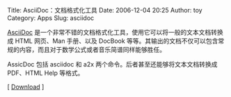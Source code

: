 Title: AsciiDoc：文档格式化工具
Date: 2006-12-04 20:25
Author: toy
Category: Apps
Slug: asciidoc

[AsciiDoc](http://www.methods.co.nz/asciidoc/)
是一个非常不错的文档格式化工具，使用它可以将一般的文本文档转换成 HTML
网页、Man 手册、以及 DocBook
等等。其输出的文档不仅可以包含常规的内容，而且对于数学公式或者音乐简谱同样能够胜任。

AssicDoc 包括 asciidoc 和 a2x 两个命令。后者甚至还能够将文本文档转换成
PDF、HTML Help 等格式。

[ [Download](http://www.methods.co.nz/asciidoc/downloads.html) ]
